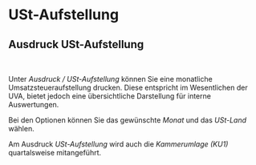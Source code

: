 # USt-Aufstellung

## Ausdruck USt-Aufstellung

&nbsp;

Unter *Ausdruck / USt-Aufstellung* können Sie eine monatliche Umsatzsteueraufstellung drucken. Diese entspricht im Wesentlichen der UVA, bietet jedoch eine übersichtliche Darstellung für interne Auswertungen.&nbsp;

Bei den Optionen können Sie das gewünschte *Monat* und das *USt-Land* wählen.

Am Ausdruck *USt-Aufstellung* wird auch die *Kammerumlage (KU1)* quartalsweise mitangeführt.

